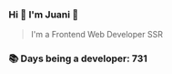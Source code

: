 ### Hi 👋 I&#39;m Juani 🦁

> I&#39;m a Frontend Web Developer SSR

### 📚 Days being a developer: 731
